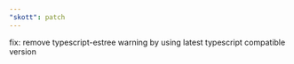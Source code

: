 ```yaml
---
"skott": patch
---
```


fix: remove typescript-estree warning by using latest typescript compatible version
